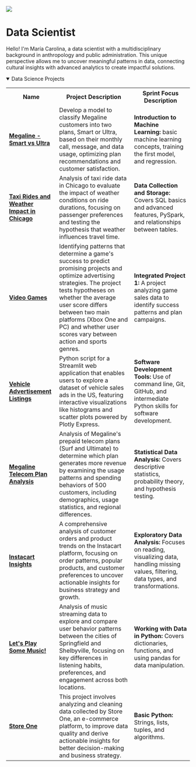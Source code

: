 <!DOCTYPE html>
<html lang="en">
<head>
    <meta charset="UTF-8">
    <meta name="viewport" content="width=device-width, initial-scale=1.0">
    <link rel="stylesheet" href="styles.css">
</head>
<body>
    <img src="https://capsule-render.vercel.app/api?type=venom&color=auto&height=300&section=header&text=Maria%20Carolina&fontSize=90" />
    <h1>Data Scientist</h1>
    <p>Hello! I'm María Carolina, a data scientist with a multidisciplinary background in anthropology and public administration. This unique perspective allows me to uncover meaningful patterns in data, connecting cultural insights with advanced analytics to create impactful solutions.</p>
    <details open>
        <summary>Data Science Projects</summary>
        <table>
            <tr>
                <th>Name</th>
                <th>Project Description</th>
                <th>Sprint Focus Description</th>
            </tr>
            <tr>
                <td><a href="https://github.com/carolinagles/datascience/blob/main/8.Introduction_to_machine_learning/megaline_smart_ultra_en.ipynb"><b>Megaline - Smart vs Ultra</b></a></td>
                <td>Develop a model to classify Megaline customers into two plans, Smart or Ultra, based on their monthly call, message, and data usage, optimizing plan recommendations and customer satisfaction.</td>
                <td><b>Introduction to Machine Learning:</b> basic machine learning concepts, training the first model, and regression.</td>
            </tr>
            <tr>
                <td><a href="https://github.com/carolinagles/datascience/blob/main/7.Data_%20collection_%20and_storage_(SQL)/taxis_en.ipynb"><b>Taxi Rides and Weather Impact in Chicago</b></a></td>
                <td>Analysis of taxi ride data in Chicago to evaluate the impact of weather conditions on ride durations, focusing on passenger preferences and testing the hypothesis that weather influences travel time.</td>
                <td><b>Data Collection and Storage:</b> Covers SQL basics and advanced features, PySpark, and relationships between tables.</td>
            </tr>
            <tr>
                <td><a href="https://github.com/carolinagles/datascience/blob/main/6.I_Python_and_Software_Engineering/games.ipynb"><b>Video Games</b></a></td>
                <td>Identifying patterns that determine a game's success to predict promising projects and optimize advertising strategies. The project tests hypotheses on whether the average user score differs between two main platforms (Xbox One and PC) and whether user scores vary between action and sports genres.</td>
                <td><b>Integrated Project 1:</b> A project analyzing game sales data to identify success patterns and plan campaigns.</td>
            </tr>
            <tr>
                <td><a href="https://six-sprint.onrender.com/"><b>Vehicle Advertisement Listings</b></a></td>
                <td>Python script for a Streamlit web application that enables users to explore a dataset of vehicle sales ads in the US, featuring interactive visualizations like histograms and scatter plots powered by Plotly Express.</td>
                <td><b>Software Development Tools:</b> Use of command line, Git, GitHub, and intermediate Python skills for software development.</td>
            </tr>
            <tr>
                <td><a href="https://github.com/carolinagles/datascience/tree/main/4.Statistical_data_analysis"><b>Megaline Telecom Plan Analysis</b></a></td>
                <td>Analysis of Megaline's prepaid telecom plans (Surf and Ultimate) to determine which plan generates more revenue by examining the usage patterns and spending behaviors of 500 customers, including demographics, usage statistics, and regional differences.</td>
                <td><b>Statistical Data Analysis:</b> Covers descriptive statistics, probability theory, and hypothesis testing.</td>
            </tr>
            <tr>
                <td><a href="https://github.com/carolinagles/datascience/blob/main/3.Data_wrangling/instacart_notebook.ipynb"><b>Instacart Insights</b></a></td>
                <td>A comprehensive analysis of customer orders and product trends on the Instacart platform, focusing on order patterns, popular products, and customer preferences to uncover actionable insights for business strategy and growth.</td>
                <td><b>Exploratory Data Analysis:</b> Focuses on reading, visualizing data, handling missing values, filtering, data types, and transformations.</td>
            </tr>
            <tr>
                <td><a href="https://github.com/carolinagles/datascience/blob/main/2.Basic_python_II/music_notebook.ipynb"><b>Let's Play Some Music!</b></a></td>
                <td>Analysis of music streaming data to explore and compare user behavior patterns between the cities of Springfield and Shelbyville, focusing on key differences in listening habits, preferences, and engagement across both locations.</td>
                <td><b>Working with Data in Python:</b> Covers dictionaries, functions, and using pandas for data manipulation.</td>
            </tr>
            <tr>
                <td><a href="https://github.com/carolinagles/datascience/blob/main/1.Basic_python/ecommerce_notebook.ipynb"><b>Store One</b></a></td>
                <td>This project involves analyzing and cleaning data collected by Store One, an e-commerce platform, to improve data quality and derive actionable insights for better decision-making and business strategy.</td>
                <td><b>Basic Python:</b> Strings, lists, tuples, and algorithms.</td>
            </tr>
        </table>
    </details>
</body>
</html>
